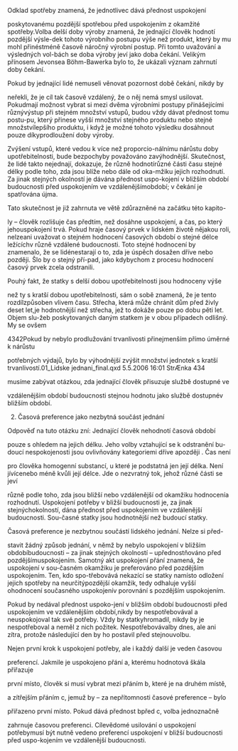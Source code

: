 
Odklad spotřeby znamená, že jednotlivec dává přednost uspokojení

poskytovanému pozdější spotřebou před uspokojením z okamžité spotřeby.Volba delší doby výroby znamená, že jednající člověk hodnotí pozdější výsle-dek tohoto výrobního postupu výše než produkt, který by mu mohl přinéstméně časově náročný výrobní postup. Při tomto uvažování a výsledných vol-bách se doba výroby jeví jako doba čekání. Velikým přínosem Jevonsea Böhm-Bawerka bylo to, že ukázali význam zahrnutí doby čekání.

Pokud by jednající lidé nemuseli věnovat pozornost době čekání, nikdy by

neřekli, že je cíl tak časově vzdálený, že o něj nemá smysl usilovat. Pokudmají možnost vybrat si mezi dvěma výrobními postupy přinášejícími různývýstup při stejném množství vstupů, budou vždy dávat přednost tomu postu-pu, který přinese vyšší množství stejného produktu nebo stejné množstvílepšího produktu, i když je možné tohoto výsledku dosáhnout pouze díkyprodloužení doby výroby.

Zvýšení vstupů, které vedou k více než proporcio-nálnímu nárůstu doby upotřebitelnosti, bude bezpochyby považováno zavýhodnější. Skutečnost, že lidé takto nejednají, dokazuje, že různě hodnotírůzné části času stejné délky podle toho, zda jsou blíže nebo dále od oka-mžiku jejich rozhodnutí. Za jinak stejných okolností je dávána přednost uspo-kojení v bližším období budoucnosti před uspokojením ve vzdálenějšímobdobí; v čekání je spatřována újma.

Tato skutečnost je již zahrnuta ve větě zdůrazněné na začátku této kapito-

ly – člověk rozlišuje čas předtím, než dosáhne uspokojení, a čas, po který jehouspokojení trvá. Pokud hraje časový prvek v lidském životě nějakou roli, nelzeani uvažovat o stejném hodnocení časových období o stejné délce ležícíchv různě vzdálené budoucnosti. Toto stejné hodnocení by znamenalo, že se lidénestarají o to, zda je úspěch dosažen dříve nebo později. Šlo by o stejný pří-pad, jako kdybychom z procesu hodnocení časový prvek zcela odstranili.

Pouhý fakt, že statky s delší dobou upotřebitelnosti jsou hodnoceny výše

než ty s kratší dobou upotřebitelnosti, sám o sobě znamená, že je tento rozdílzpůsoben vlivem času. Střecha, která může chránit dům před živly deset let,je hodnotnější než střecha, jež to dokáže pouze po dobu pěti let. Objem slu-žeb poskytovaných daným statkem je v obou případech odlišný. My se ovšem

4342Pokud by nebylo prodlužování trvanlivosti přinejmenším přímo úměrné k nárůstu

potřebných výdajů, bylo by výhodnější zvýšit množství jednotek s kratší trvanlivostí.01_Lidske jednani_final.qxd 5.5.2006 16:01 StrÆnka 434

musíme zabývat otázkou, zda jednající člověk přisuzuje službě dostupné ve

vzdálenějším období budoucnosti stejnou hodnotu jako službě dostupnév bližším období.

2. Časová preference jako nezbytná součást jednání

Odpověď na tuto otázku zní: Jednající člověk nehodnotí časová období

pouze s ohledem na jejich délku. Jeho volby vztahující se k odstranění bu-doucí nespokojenosti jsou ovlivňovány kategoriemi dříve apozději . Čas není

pro člověka homogenní substancí, u které je podstatná jen její délka. Není jívícenebo méně kvůli její délce. Jde o nezvratný tok, jehož různé části se jeví

různě podle toho, zda jsou bližší nebo vzdálenější od okamžiku hodnocenía rozhodnutí. Uspokojení potřeby v bližší budoucnosti je, za jinak stejnýchokolností, dána přednost před uspokojením ve vzdálenější budoucnosti. Sou-časné statky jsou hodnotnější než budoucí statky.

Časová preference je nezbytnou součástí lidského jednání. Nelze si před-

stavit žádný způsob jednání, v němž by nebylo uspokojení v bližším obdobíbudoucnosti – za jinak stejných okolností – upřednostňováno před pozdějšímuspokojením. Samotný akt uspokojení přání znamená, že uspokojení v sou-časném okamžiku je preferováno před pozdějším uspokojením. Ten, kdo spo-třebovává nekazící se statky namísto odložení jejich spotřeby na neurčitýpozdější okamžik, tedy odhaluje vyšší ohodnocení současného uspokojenív porovnání s pozdějším uspokojením.

Pokud by nedával přednost uspoko-jení v bližším období budoucnosti před uspokojením ve vzdálenějším období,nikdy by nespotřebovával a neuspokojoval tak své potřeby. Vždy by statkyhromadil, nikdy by je nespotřeboval a neměl z nich požitek. Nespotřebovávalby dnes, ale ani zítra, protože následující den by ho postavil před stejnouvolbu.

Nejen první krok k uspokojení potřeby, ale i každý další je veden časovou

preferencí. Jakmile je uspokojeno přání a, kterému hodnotová škála přiřazuje

první místo, člověk si musí vybrat mezi přáním b, které je na druhém místě,

a zítřejším přáním c, jemuž by – za nepřítomnosti časové preference – bylo

přiřazeno první místo. Pokud dává přednost bpřed c, volba jednoznačně

zahrnuje časovou preferenci. Cílevědomé usilování o uspokojení potřebymusí být nutně vedeno preferencí uspokojení v bližší budoucnosti před uspo-kojením ve vzdálenější budoucnosti.
